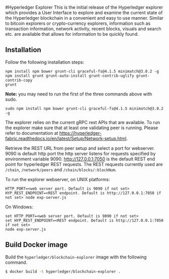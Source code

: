 #Hyperledger Explorer
This is the initial release of the Hyperledger explorer which provides a User Interface to explore and examine the current state of the Hyperledger blockchain in a convenient and easy to use manner. Similar to bitcoin explorers or crypto-currency explorers, information such as transaction information, network activity, recent blocks, visuals and search etc. are available that allows for information to be quickly found.

## Installation
Follow the following installation steps:
```
npm install npm bower grunt-cli graceful-fs@4.1.5 minimatch@3.0.2 -g
npm install grunt grunt-auto-install grunt-contrib-uglify grunt-contrib-copy
grunt
```

**Note:** you may need to run the first of the three commands above with sudo.

```
sudo npm install npm bower grunt-cli graceful-fs@4.1.5 minimatch@3.0.2 -g
```

The explorer relies on the current gRPC rest APIs that are available. To run the explorer make sure that at least one validating peer is running. Please refer to documentation at https://hyperledger-fabric.readthedocs.io/en/latest/Setup/Network-setup.html.

Retrieve the REST URL from peer setup and select a port for webserver. 9090 is default http port the http server listens for requests specified by environment variable 9090. http://127.0.0.1:7050 is the default REST end point for hyperledger REST requests. The REST requests currently used are `/chain`, `/network/peers` and `/chain/blocks/:blockNum`.

To run the explorer webserver, on UNIX platforms:
```
HTTP_PORT=<web server port. Default is 9090 if not set> HYP_REST_ENDPOINT=<REST endpoint. Default is http://127.0.0.1:7050 if not set> node exp-server.js
```

On Windows:
```
set HTTP_PORT=<web server port. Default is 9090 if not set>
set HYP_REST_ENDPOINT=<REST endpoint. Default is http://127.0.0.1:7050 if not set>
node exp-server.js
```

## Build Docker image

Build the `hyperledger/blockchain-explorer` image with the following command.

```sh
$ docker build -t hyperledger/blockchain-explorer .
```
